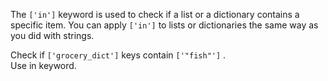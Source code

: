 The `['in']` keyword is used to check if a list or a dictionary contains a specific item. You can apply `['in']` to lists or dictionaries the same way as you did with strings.  
  
Check if `['grocery_dict']` keys contain `['"fish"']` .  
Use in keyword.